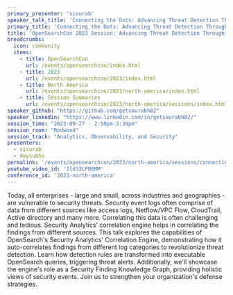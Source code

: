 ```yaml
---
primary_presenter: 'sisurab'
speaker_talk_title: 'Connecting the Dots: Advancing Threat Detection Through Correlation in Security Analytics'
primary_title: 'Connecting the Dots: Advancing Threat Detection Through Correlation in Security Analytics'
title: 'OpenSearchCon 2023 Session: Advancing Threat Detection Through Correlation in Security Analytics'
breadcrumbs:
  icon: community
  items:
    - title: OpenSearchCon
      url: /events/opensearchcon/index.html
    - title: 2023
      url: /events/opensearchcon/2023/index.html
    - title: North America
      url: /events/opensearchcon/2023/north-america/index.html
    - title: Session Summaries
      url: /events/opensearchcon/2023/north-america/sessions/index.html
speaker_github: "https://github.com/getsaurabh02"
speaker_linkedin: "https://www.linkedin.com/in/getsaurabh02/"
session_time: "2023-09-27 - 2:50pm-3:30pm"
session_room: "Redwood"
session_track: "Analytics, Observability, and Security"
presenters:
  - sisurab
  - deysubho
permalink: '/events/opensearchcon/2023/north-america/sessions/connecting-the-dots-advancing-threat-detection-through-correlation-in-security-analytics.html'
youtube_video_id: 'Jld33LPB6MM'
conference_id: '2023-north-america'
---
```


Today, all enterprises - large and small, across industries and geographies - are vulnerable to security threats. Security event logs often comprise of data from different sources like access logs, Netflow/VPC Flow, CloudTrail, Active directory and many more. Correlating this data is often challenging and tedious. Security Analytics’ correlation engine helps in correlating the findings from different sources. This talk explores the capabilities of OpenSearch's Security Analytics' Correlation Engine, demonstrating how it auto-correlates findings from different log categories to revolutionize threat detection. Learn how detection rules are transformed into executable OpenSearch queries, triggering threat alerts. Additionally, we'll showcase the engine's role as a Security Finding Knowledge Graph, providing holistic views of security events. Join us to strengthen your organization's defense strategies.
